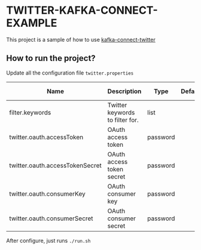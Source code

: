# TWITTER-KAFKA-CONNECT-EXAMPLE

This project is a sample of how to use [kafka-connect-twitter](https://github.com/jcustenborder/kafka-connect-twitter)

## How to run the project?

Update all the configuration file `twitter.properties`

| Name                            | Description                                       | Type     | Default | Valid Values | Importance |
|---------------------------------|---------------------------------------------------|----------|---------|--------------|------------|
| filter.keywords                 | Twitter keywords to filter for.                   | list     |         |              | high       |
| twitter.oauth.accessToken       | OAuth access token                                | password |         |              | high       |
| twitter.oauth.accessTokenSecret | OAuth access token secret                         | password |         |              | high       |
| twitter.oauth.consumerKey       | OAuth consumer key                                | password |         |              | high       |
| twitter.oauth.consumerSecret    | OAuth consumer secret                             | password |         |              | high       |

After configure, just runs `./run.sh`
